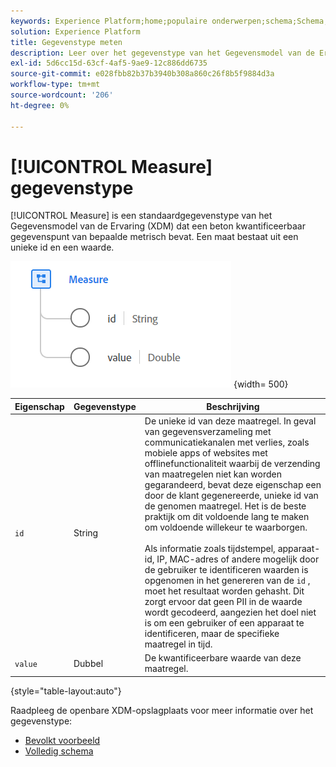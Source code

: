 ```yaml
---
keywords: Experience Platform;home;populaire onderwerpen;schema;Schema;XDM;velden;schema's;Schema's;maatregel;datatype;data-type;data-type;
solution: Experience Platform
title: Gegevenstype meten
description: Leer over het gegevenstype van het Gegevensmodel van de Ervaring van de Meetlat (XDM).
exl-id: 5d6cc15d-63cf-4af5-9ae9-12c886dd6735
source-git-commit: e028fbb82b37b3940b308a860c26f8b5f9884d3a
workflow-type: tm+mt
source-wordcount: '206'
ht-degree: 0%

---
```


# [!UICONTROL Measure] gegevenstype

[!UICONTROL Measure] is een standaardgegevenstype van het Gegevensmodel van de Ervaring (XDM) dat een beton kwantificeerbaar gegevenspunt van bepaalde metrisch bevat. Een maat bestaat uit een unieke id en een waarde.

![ meetbeeld ](../images/data-types/measure.PNG) {width= 500}

| Eigenschap | Gegevenstype | Beschrijving |
| --- | --- | --- |
| `id` | String | De unieke id van deze maatregel. In geval van gegevensverzameling met communicatiekanalen met verlies, zoals mobiele apps of websites met offlinefunctionaliteit waarbij de verzending van maatregelen niet kan worden gegarandeerd, bevat deze eigenschap een door de klant gegenereerde, unieke id van de genomen maatregel. Het is de beste praktijk om dit voldoende lang te maken om voldoende willekeur te waarborgen. <br><br> Als informatie zoals tijdstempel, apparaat-id, IP, MAC-adres of andere mogelijk door de gebruiker te identificeren waarden is opgenomen in het genereren van de `id` , moet het resultaat worden gehasht. Dit zorgt ervoor dat geen PII in de waarde wordt gecodeerd, aangezien het doel niet is om een gebruiker of een apparaat te identificeren, maar de specifieke maatregel in tijd. |
| `value` | Dubbel | De kwantificeerbare waarde van deze maatregel. |

{style="table-layout:auto"}

Raadpleeg de openbare XDM-opslagplaats voor meer informatie over het gegevenstype:

* [ Bevolkt voorbeeld ](https://github.com/adobe/xdm/blob/master/components/datatypes/data/measure.example.1.json)
* [ Volledig schema ](https://github.com/adobe/xdm/blob/master/components/datatypes/data/measure.schema.json)
